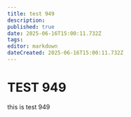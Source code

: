 ```yaml
---
title: test 949
description: 
published: true
date: 2025-06-16T15:00:11.732Z
tags: 
editor: markdown
dateCreated: 2025-06-16T15:00:11.732Z
---
```


# TEST 949
this is test 949
